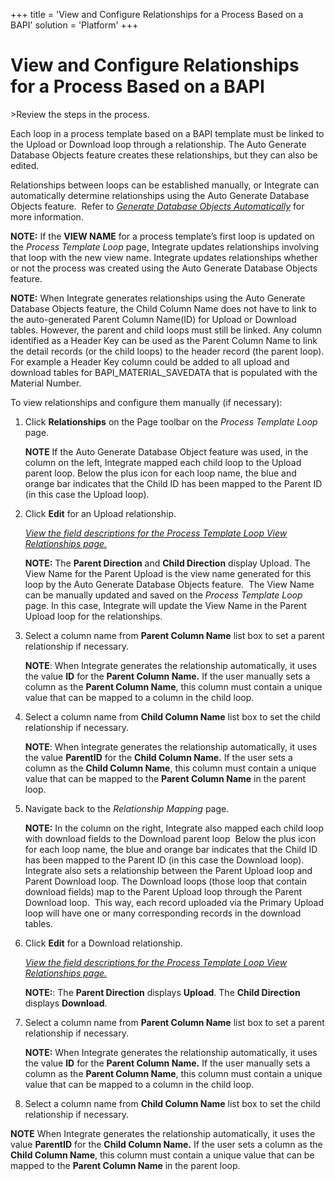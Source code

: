 +++
title = 'View and Configure Relationships for a Process Based on a BAPI'
solution = 'Platform'
+++

# View and Configure Relationships for a Process Based on a BAPI

<span id="Post Data using a BAPI Steps" class="popUpLink">\>Review the
steps in the process. </span>

Each loop in a process template based on a BAPI template must be linked
to the Upload or Download loop through a relationship. The Auto Generate
Database Objects feature creates these relationships, but they can also
be edited.

Relationships between loops can be established manually, or Integrate
can automatically determine relationships using the Auto Generate
Database Objects feature.  Refer to *[Generate Database Objects
Automatically](Generate_Database_Objects_Automatically)* for more
information.

**NOTE:** If the **VIEW NAME** for a process template’s first loop is
updated on the *Process Template Loop* page, Integrate updates
relationships involving that loop with the new view name. Integrate
updates relationships whether or not the process was created using the
Auto Generate Database Objects feature.

**NOTE:** When Integrate generates relationships using the Auto Generate
Database Objects feature, the Child Column Name does not have to link to
the auto-generated Parent Column Name(ID) for Upload or Download tables.
However, the parent and child loops must still be linked. Any column
identified as a Header Key can be used as the Parent Column Name to link
the detail records (or the child loops) to the header record (the parent
loop). For example a Header Key column could be added to all upload and
download tables for BAPI\_MATERIAL\_SAVEDATA that is populated with the
Material Number.

To view relationships and configure them manually (if necessary):

1.  Click **Relationships** on the Page toolbar on the *Process Template
    Loop* page.
    
    **NOTE** If the Auto Generate Database Object feature was used, in
    the column on the left, Integrate mapped each child loop to the
    Upload parent loop. Below the plus icon for each loop name, the blue
    and orange bar indicates that the Child ID has been mapped to the
    Parent ID (in this case the Upload loop).

2.  Click **Edit** for an Upload relationship.
    
    *[View the field descriptions for the Process Template Loop View
    Relationships page.](ProcTempLoopVwRlipsBDCGUIBAPIRFC)*
    
    **NOTE:** The **Parent Direction** and **Child Direction** display
    Upload. The View Name for the Parent Upload is the view name
    generated for this loop by the Auto Generate Database Objects
    feature.  The View Name can be manually updated and saved on the
    *Process Template Loop* page. In this case, Integrate will update
    the View Name in the Parent Upload loop for the relationships.

3.  Select a column name from **Parent Column Name** list box to set a
    parent relationship if necessary.
    
    **NOTE**: When Integrate generates the relationship automatically,
    it uses the value **ID** for the **Parent Column Name.** If the user
    manually sets a column as the **Parent Column Name**, this column
    must contain a unique value that can be mapped to a column in the
    child loop. 

4.  Select a column name from **Child Column Name** list box to set the
    child relationship if necessary.
    
    **NOTE**: When Integrate generates the relationship automatically,
    it uses the value **ParentID** for the **Child Column Name.** If the
    user sets a column as the **Child Column Name**, this column must
    contain a unique value that can be mapped to the **Parent Column
    Name** in the parent loop.  

5.  Navigate back to the *Relationship Mapping* page.
    
    **NOTE:** In the column on the right, Integrate also mapped each
    child loop with download fields to the Download parent loop  Below
    the plus icon for each loop name, the blue and orange bar indicates
    that the Child ID has been mapped to the Parent ID (in this case the
    Download loop). Integrate also sets a relationship between the
    Parent Upload loop and Parent Download loop. The Download loops
    (those loop that contain download fields) map to the Parent Upload
    loop through the Parent Download loop.  This way, each record
    uploaded via the Primary Upload loop will have one or many
    corresponding records in the download tables.

6.  Click **Edit** for a Download relationship.
    
    *[View the field descriptions for the Process Template Loop View
    Relationships page.](ProcTempLoopVwRlipsBDCGUIBAPIRFC)*
    
    **NOTE:**: The **Parent Direction** displays **Upload**. The **Child
    Direction** displays **Download**.

7.  Select a column name from **Parent Column Name** list box to set a
    parent relationship if necessary.
    
    **NOTE:** When Integrate generates the relationship automatically,
    it uses the value **ID** for the **Parent Column Name.** If the user
    manually sets a column as the **Parent Column Name**, this column
    must contain a unique value that can be mapped to a column in the
    child loop. 

8.  Select a column name from **Child Column Name** list box to set the
    child relationship if necessary.

**NOTE** When Integrate generates the relationship automatically, it
uses the value **ParentID** for the **Child Column Name.** If the user
sets a column as the **Child Column Name**, this column must contain a
unique value that can be mapped to the **Parent Column Name** in the
parent loop.
